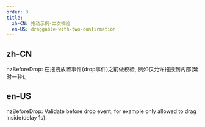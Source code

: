 ```yaml
---
order: 3
title:
  zh-CN: 拖动示例-二次校验
  en-US: draggable-with-two-confirmation
---
```


## zh-CN

nzBeforeDrop: 在拖拽放置事件(drop事件)之前做校验, 例如仅允许拖拽到内部(延时一秒)。

## en-US

nzBeforeDrop: Validate before drop event, for example only allowed to drag inside(delay 1s).
